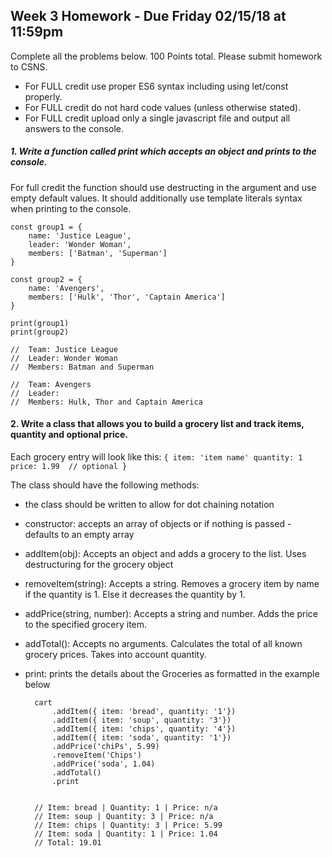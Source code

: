 ## Week 3 Homework - Due Friday 02/15/18 at 11:59pm
Complete all the problems below. 100 Points total. Please submit homework to CSNS.

- For FULL credit use proper ES6 syntax including using let/const properly.
- For FULL credit do not hard code values (unless otherwise stated).
- For FULL credit upload only a single javascript file and output all answers to the console.


##### 1.  Write a function called print which accepts an object and prints to the console.
For full credit the function should use destructing in the argument and use empty default values.
It should additionally use template literals syntax when printing to the console.

    const group1 = {
        name: 'Justice League',
        leader: 'Wonder Woman',
        members: ['Batman', 'Superman']
    }

    const group2 = {
        name: 'Avengers',
        members: ['Hulk', 'Thor', 'Captain America']
    }

    print(group1)
    print(group2)

    //  Team: Justice League
    //  Leader: Wonder Woman
    //  Members: Batman and Superman

    //  Team: Avengers
    //  Leader:
    //  Members: Hulk, Thor and Captain America


#### 2. Write a class that allows you to build a grocery list and track items, quantity and optional price.
Each grocery entry will look like this:
`{
        item: 'item name'
        quantity: 1
        price: 1.99  // optional
}`

The class should have the following methods:
- the class should be written to allow for dot chaining notation
- constructor: accepts an array of objects or if nothing is passed - defaults to an empty array <br />
- addItem(obj): Accepts an object and adds a grocery to the list. Uses destructuring for the grocery object <br />
- removeItem(string): Accepts a string. Removes a grocery item by name if the quantity is 1. Else it decreases the quantity by 1. <br />
- addPrice(string, number): Accepts a string and number. Adds the price to the specified grocery item. <br />
- addTotal(): Accepts no arguments.  Calculates the total of all known grocery prices. Takes into account quantity.  <br />
- print: prints the details about the Groceries as formatted in the example below

        cart
            .addItem({ item: 'bread', quantity: '1'})
            .addItem({ item: 'soup', quantity: '3'})
            .addItem({ item: 'chips', quantity: '4'})
            .addItem({ item: 'soda', quantity: '1'})
            .addPrice('chiPs', 5.99)
            .removeItem('Chips')
            .addPrice('soda', 1.04)
            .addTotal()
            .print


        // Item: bread | Quantity: 1 | Price: n/a
        // Item: soup | Quantity: 3 | Price: n/a
        // Item: chips | Quantity: 3 | Price: 5.99
        // Item: soda | Quantity: 1 | Price: 1.04
        // Total: 19.01